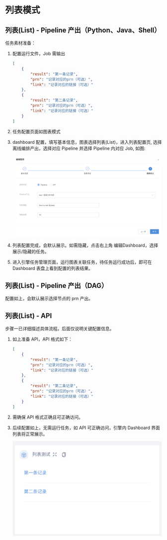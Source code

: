 # 列表模式

## 列表(List) - Pipeline 产出（Python、Java、Shell）

任务素材准备：

1. 配置运行文件，Job 需输出

    ``` json
    [
        {
            "result": "第一条记录",
            "prn": "记录对应的prn（可选）",
            "link": "记录对应的链接（可选）"
        },
        {
            "result": "第二条记录",
            "prn": "记录对应的prn（可选）",
            "link": "记录对应的链接（可选）"
        }
    ]
    ```

2. 任务配置页面如图表模式
3. dashboard 配置，填写基本信息，图表选择列表(List)，进入列表配置页, 选择离线编排产出，选择对应 Pipeline 并选择 Pipeline 内对应 Job, 如图:

    ![列表配置](../assets/list.png)
4. 列表配置完成，会默认展示。如需隐藏，点击右上角 编辑Dashboard，选择展示/隐藏的任务。
5. 进入引擎任务管理页面，运行图表关联任务，待任务运行成功后，即可在 Dashboard 表盘上看到配置的列表结果。

## 列表(List) - Pipeline 产出（DAG）

配置如上，会默认展示选择节点的 prn 产出。

## 列表(List) - API

步骤一已详细描述具体流程。后面仅说明关键配置信息。

1. 如上准备 API，API 格式如下：

    ``` json
    [
        {
            "result": "第一条记录",
            "prn": "记录对应的prn（可选）",
            "link": "记录对应的链接（可选）"
        },
        {
            "result": "第二条记录",
            "prn": "记录对应的prn（可选）",
            "link": "记录对应的链接（可选）"
        }
    ]
    ```

2. 需确保 API 格式正确且可正确访问。
3. 后续配置如上，无需运行任务，如 API 可正确访问，引擎内 Dashboard 界面列表将正常展示。

    ![列表展示](../assets/list-result.png)
